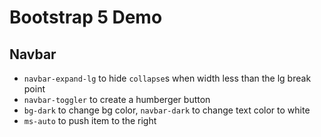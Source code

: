 # Bootstrap 5 Demo

## Navbar

- `navbar-expand-lg` to hide `collapse`s when width less than the lg break point
- `navbar-toggler` to create a humberger button
- `bg-dark` to change bg color, `navbar-dark` to change text color to white
- `ms-auto` to push item to the right
